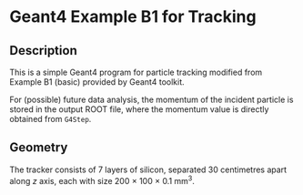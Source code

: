 # Geant4 Example B1 for Tracking

## Description
This is a simple Geant4 program for particle tracking modified from Example B1 (basic) provided by Geant4 toolkit.

For (possible) future data analysis, the momentum of the incident particle is stored in the output ROOT file, where the momentum value is directly obtained from `G4Step`.

## Geometry
The tracker consists of 7 layers of silicon, separated 30 centimetres apart along $z$ axis, each with size 200 × 100 × 0.1 mm<sup>3</sup>.